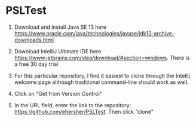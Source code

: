 # PSLTest

1. Download and install Java SE 13 here https://www.oracle.com/java/technologies/javase/jdk13-archive-downloads.html.

2. Download IntelliJ Ultimate IDE here https://www.jetbrains.com/idea/download/#section=windows. There is a free 30 day trial

3. For this particular repository, I find it easiest to clone through the Intellij welcome page although traditional command-line should work as well.

4. Click on "Get from Version Control"

5. In the URL field, enter the link to the repository: https://github.com/ehersher/PSLTest. Then click "clone"
